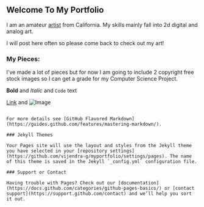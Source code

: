 ## Welcome To My Portfolio

I am an amateur [artist](https://en.wikipedia.org/wiki/Artist) from California. My skills mainly fall into 2d digital and analog art.

I will post here often so please come back to check out my art!

### My Pieces: 

I've made a lot of pieces but for now I am going to include 2 copyright free stock images so I can get a grade for my Computer Science Project.


**Bold** and _Italic_ and `Code` text

[Link](url) and ![Image](src)
```

For more details see [GitHub Flavored Markdown](https://guides.github.com/features/mastering-markdown/).

### Jekyll Themes

Your Pages site will use the layout and styles from the Jekyll theme you have selected in your [repository settings](https://github.com/vijendra-g/myportfolio/settings/pages). The name of this theme is saved in the Jekyll `_config.yml` configuration file.

### Support or Contact

Having trouble with Pages? Check out our [documentation](https://docs.github.com/categories/github-pages-basics/) or [contact support](https://support.github.com/contact) and we’ll help you sort it out.
